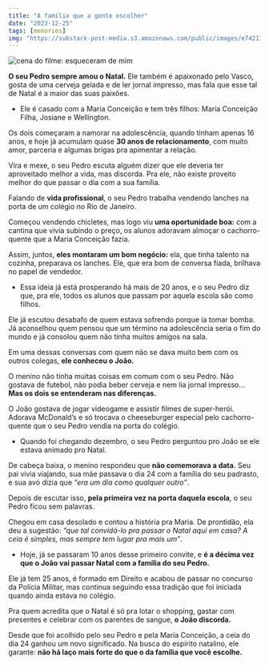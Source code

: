 ```yaml
---
title: "A família que a gente escolher"
date: "2023-12-25"
tags: [memories]
img: "https://substack-post-media.s3.amazonaws.com/public/images/e74211d0-9006-4358-9c64-c61c5af99165_640x421.jpeg"
---
```


![cena do filme: esqueceram de mim](https://substack-post-media.s3.amazonaws.com/public/images/e74211d0-9006-4358-9c64-c61c5af99165_640x421.jpeg)

**O seu Pedro sempre amou o Natal.** Ele também é apaixonado pelo Vasco, gosta de uma cerveja gelada e de ler jornal impresso, mas fala que esse tal de Natal é a maior das suas paixões.

-   Ele é casado com a Maria Conceição e tem três filhos: Maria Conceição Filha, Josiane e Wellington.
    

Os dois começaram a namorar na adolescência, quando tinham apenas 16 anos, e hoje já acumulam quase  **30 anos de relacionamento**, com muito amor, parceria e algumas brigas pra apimentar a relação.

Vira e mexe, o seu Pedro escuta alguém dizer que ele deveria ter aproveitado melhor a vida, mas discorda. Pra ele, não existe proveito melhor do que passar o dia com a sua família.

Falando de  **vida profissional**, o seu Pedro trabalha vendendo lanches na porta de um colégio no Rio de Janeiro.

Começou vendendo chicletes, mas logo viu **uma oportunidade boa:** com a cantina que vivia subindo o preço, os alunos adoravam almoçar o cachorro-quente que a Maria Conceição fazia.

Assim, juntos, **eles montaram um bom negócio:**  ela, que tinha talento na cozinha, preparava os lanches. Ele, que era bom de conversa fiada, brilhava no papel de vendedor.

-   Essa ideia já está prosperando há mais de 20 anos, e o seu Pedro diz que, pra ele, todos os alunos que passam por aquela escola são como filhos.
    

Ele já escutou desabafo de quem estava sofrendo porque ia tomar bomba. Já aconselhou quem pensou que um término na adolescência seria o fim do mundo e já consolou quem não tinha muitos amigos na sala.

Em uma dessas conversas com quem não se dava muito bem com os outros colegas,  **ele conheceu o João.**

O menino não tinha muitas coisas em comum com o seu Pedro. Não gostava de futebol, não podia beber cerveja e nem lia jornal impresso… **Mas os dois se entenderam nas diferenças.**

O João gostava de jogar videogame e assistir filmes de super-herói. Adorava McDonald’s e só trocava o cheeseburger especial pelo cachorro-quente que o seu Pedro vendia na porta do colégio.

-   Quando foi chegando dezembro, o seu Pedro perguntou pro João se ele estava animado pro Natal.
    

De cabeça baixa, o menino respondeu que  **não comemorava a data.** Seu pai vivia viajando, sua mãe passava o dia 24 com a família do seu padrasto, e sua avó dizia que  _“era um dia como qualquer outro”_.

Depois de escutar isso,  **pela primeira vez na porta daquela escola**, o seu Pedro ficou sem palavras.

Chegou em casa desolado e contou a história pra Maria. De prontidão, ela deu a sugestão:  _“que tal convidá-lo pra passar o Natal aqui em casa? A ceia é simples, mas sempre tem lugar pra mais um”_.

-   Hoje, já se passaram 10 anos desse primeiro convite, e  **é a décima vez que o João vai passar Natal com a família do seu Pedro.**
    

Ele já tem 25 anos, é formado em Direito e acabou de passar no concurso da Polícia Militar, mas continua seguindo essa tradição que foi iniciada quando ainda estava no colégio.

Pra quem acredita que o Natal é só pra lotar o shopping, gastar com presentes e celebrar com os parentes de sangue,  **o João discorda.**

Desde que foi acolhido pelo seu Pedro e pela Maria Conceição, a ceia do dia 24 ganhou um novo significado. Na busca do espírito natalino, ele garante:  **não há laço mais forte do que o da família que você escolhe.**
